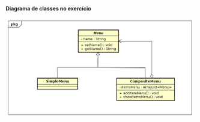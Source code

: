 #### Diagrama de classes no exercício
![alt text](https://github.com/douglasbolis/poo2/blob/master/exercicios/exercicioCompositeMenu/exercicioCompositeMenu.png)

